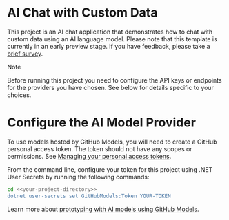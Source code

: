 ﻿# AI Chat with Custom Data

This project is an AI chat application that demonstrates how to chat with custom data using an AI language model. Please note that this template is currently in an early preview stage. If you have feedback, please take a [brief survey](https://aka.ms/dotnet-chat-templatePreview2-survey).

>[!NOTE]
> Before running this project you need to configure the API keys or endpoints for the providers you have chosen. See below for details specific to your choices.

# Configure the AI Model Provider
To use models hosted by GitHub Models, you will need to create a GitHub personal access token. The token should not have any scopes or permissions. See [Managing your personal access tokens](https://docs.github.com/en/authentication/keeping-your-account-and-data-secure/managing-your-personal-access-tokens).

From the command line, configure your token for this project using .NET User Secrets by running the following commands:

```sh
cd <<your-project-directory>>
dotnet user-secrets set GitHubModels:Token YOUR-TOKEN
```

Learn more about [prototyping with AI models using GitHub Models](https://docs.github.com/github-models/prototyping-with-ai-models).


